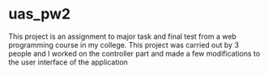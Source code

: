 # uas_pw2
This project is an assignment to major task and final test from a web programming course in my college. This project was carried out by 3 people and I worked on the controller part and made a few modifications to the user interface of the application
